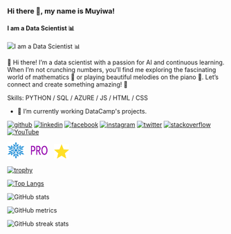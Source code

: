 ### Hi there 👋, my name is Muyiwa!
#### I am a Data Scientist 📊
![I am a Data Scientist 📊](https://th.bing.com/th/id/OIP.zo8I-7YvKDyD05CEXf1SuwHaCS?rs=1&pid=ImgDetMain)

👋 Hi there! I’m a data scientist with a passion for AI and continuous learning. When I’m not crunching numbers, you’ll find me exploring the fascinating world of mathematics 📐 or playing beautiful melodies on the piano 🎹. Let’s connect and create something amazing! 🚀

Skills: PYTHON / SQL / AZURE  / JS / HTML / CSS

- 🔭 I’m currently working DataCamp's projects. 


[<img src='https://cdn.jsdelivr.net/npm/simple-icons@3.0.1/icons/github.svg' alt='github' height='40'>](https://github.com/muyiwa-obadara)  [<img src='https://cdn.jsdelivr.net/npm/simple-icons@3.0.1/icons/linkedin.svg' alt='linkedin' height='40'>](https://www.linkedin.com/in/muyiwaobadara/)  [<img src='https://cdn.jsdelivr.net/npm/simple-icons@3.0.1/icons/facebook.svg' alt='facebook' height='40'>](https://www.facebook.com/mj.obadara)  [<img src='https://cdn.jsdelivr.net/npm/simple-icons@3.0.1/icons/instagram.svg' alt='instagram' height='40'>](https://www.instagram.com/muyiwa_obadara/)  [<img src='https://cdn.jsdelivr.net/npm/simple-icons@3.0.1/icons/twitter.svg' alt='twitter' height='40'>](https://twitter.com/M_Obadara)  [<img src='https://cdn.jsdelivr.net/npm/simple-icons@3.0.1/icons/stackoverflow.svg' alt='stackoverflow' height='40'>](https://stackoverflow.com/users/12645276)  [<img src='https://cdn.jsdelivr.net/npm/simple-icons@3.0.1/icons/youtube.svg' alt='YouTube' height='40'>](https://www.youtube.com/channel/muyiwaobadara)  

<a href='https://archiveprogram.github.com/'><img src='https://raw.githubusercontent.com/acervenky/animated-github-badges/master/assets/acbadge.gif' width='40' height='40'></a> <a href='https://github.com/pricing'><img src='https://raw.githubusercontent.com/acervenky/animated-github-badges/master/assets/pro.gif' width='40' height='40'></a> <a href='https://stars.github.com/'><img src='https://raw.githubusercontent.com/acervenky/animated-github-badges/master/assets/starbadge.gif' width='35' height='35'></a> 

[![trophy](https://github-profile-trophy.vercel.app/?username=muyiwa-obadara)](https://github.com/ryo-ma/github-profile-trophy)

[![Top Langs](https://github-readme-stats.vercel.app/api/top-langs/?username=muyiwa-obadara)](https://github.com/anuraghazra/github-readme-stats)

![GitHub stats](https://github-readme-stats.vercel.app/api?username=muyiwa-obadara&show_icons=true)  

![GitHub metrics](https://metrics.lecoq.io/muyiwa-obadara)  

![GitHub streak stats](https://streak-stats.demolab.com/?user=muyiwa-obadara)  

